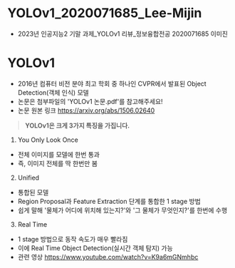 # YOLOv1_2020071685_Lee-Mijin
- 2023년 인공지능2 기말 과제_YOLOv1 리뷰_정보융합전공 2020071685 이미진

# YOLOv1
- 2016년 컴퓨터 비전 분야 최고 학회 중 하나인 CVPR에서 발표된 Object Detection(객체 인식) 모델
- 논문은 첨부파일의 'YOLOv1 논문.pdf'를 참고해주세요!
- 논문 원본 링크 https://arxiv.org/abs/1506.02640

  
> **YOLOv1은 크게 3가지 특징을 가집니다.**
1) You Only Look Once
- 전체 이미지를 모델에 한번 통과
- 즉, 이미지 전체를 딱 한번만 봄
2) Unified
- 통합된 모델
- Region Proposal과 Feature Extraction 단계를 통합한 1 stage 방법
- 쉽게 말해 '물체가 어디에 위치해 있는지?'와 '그 물체가 무엇인지?'를 한번에 수행
3) Real Time
- 1 stage 방법으로 동작 속도가 매우 빨라짐
- 이에 Real Time Object Detection(실시간 객체 탐지) 가능
- 관련 영상 https://www.youtube.com/watch?v=K9a6mGNmhbc


